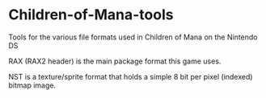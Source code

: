 # Children-of-Mana-tools
Tools for the various file formats used in Children of Mana on the Nintendo DS

RAX (RAX2 header) is the main package format this game uses.

NST is a texture/sprite format that holds a simple 8 bit per pixel (indexed) bitmap image.
